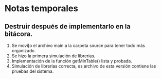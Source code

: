 # Notas temporales
## Destruir después de implementarlo en la bitácora.

1. Se movi[o el archivo main a la carpeta source para tener todo más organizado.
2. Se hizo la primera simulación  de librerias.
3. Implementación de la función getMinTable() lista y probada.
4. Simulación de librerias correcta, es archivo de esta versión contiene las pruebas del sistema.
